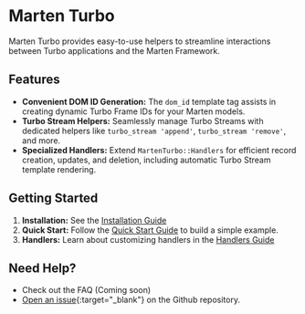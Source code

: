 # Marten Turbo

Marten Turbo provides easy-to-use helpers to streamline interactions between Turbo applications and the Marten Framework.

## Features

* **Convenient DOM ID Generation:** The `dom_id` template tag assists in creating dynamic Turbo Frame IDs for your Marten models.
* **Turbo Stream Helpers:** Seamlessly manage Turbo Streams with dedicated helpers like `turbo_stream 'append'`, `turbo_stream 'remove'`, and more.
* **Specialized Handlers:** Extend `MartenTurbo::Handlers` for efficient record creation, updates, and deletion, including automatic Turbo Stream template rendering.

## Getting Started

1. **Installation:** See the [Installation Guide](./installation.md)
2. **Quick Start:** Follow the [Quick Start Guide](./getting_started.md) to build a simple example.
3. **Handlers:** Learn about customizing handlers in the [Handlers Guide](./handlers.md)

## Need Help?
* Check out the FAQ (Coming soon)
* [Open an issue](https://github.com/treagod/marten-turbo/issues/new){:target="_blank"} on the Github repository.
